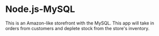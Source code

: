 # Node.js-MySQL

This is an Amazon-like storefront with the MySQL. This app will take in orders from customers and deplete stock from the store's inventory. 
